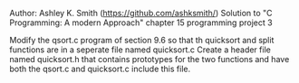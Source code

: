 Author: Ashley K. Smith (https://github.com/ashksmith/)
Solution to "C Programming: A modern Approach" chapter 15 programming project 3

Modify the qsort.c program of section 9.6 so that th quicksort and split functions
are in a seperate file named quicksort.c Create a header file named quicksort.h
that contains prototypes for the two functions and have both the qsort.c and
quicksort.c include this file.
